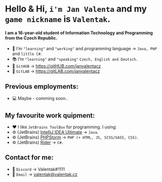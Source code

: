 # Hello & Hi, `i'm Jan Valenta` and my `game nickname` is `Valentak`.
#### I am a 16-year-old student of Information Technology and Programming from the Czech Republic.

- 🔧 I’m `"learning"` and `"working"` and programming language -> `Java, PHP` and `little C#`.
- 📚 I’m `"learning"` and `"speaking"` `Czech, English and Deutsch`.
- 📑 `GitHUB` -> https://gitHUB.com/janvalentacz
- 📑 `GitLAB` -> https://gitLAB.com/janvalentacz


## Previous employments:
- 💻 Maybe - comming soon..


##  My favourite work quipment:
- ❤ I like `JetBrains ToolBox` for programming. I using:
- ⚙ (JetBrains) [IntelliJ IDEA Ultimate](https://www.jetbrains.com/idea/) -> `Java`.
- ⚙ (JetBrains) [PHPStorm](https://www.jetbrains.com/phpstorm/) -> `PHP (+ HTML, JS, SCSS/SASS, CSS)`.
- ⚙ (JetBrains) [Rider](https://www.jetbrains.com/rider/) -> `C#`.


## Contact for me:
- 💬 `Discord` -> Valentak#1111
- 💬 `Email` -> valentak@valentak.cz


